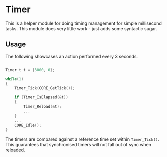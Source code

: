 # Timer
This is a helper module for doing timing management for simple millisecond tasks.
This module does very little work - just adds some syntactic sugar.

## Usage

The following showcases an action performed every 3 seconds.

```C

Timer_t t = {3000, 0};

while(1)
{
    Timer_Tick(CORE_GetTick());

    if (Timer_IsElapsed(&t))
    {
        Timer_Reload(&t);
        ...
    }
    ...
    CORE_Idle();
}
```

The timers are compared against a reference time set within `Timer_Tick()`.
This guarantees that synchronised timers will not fall out of sync when reloaded.
